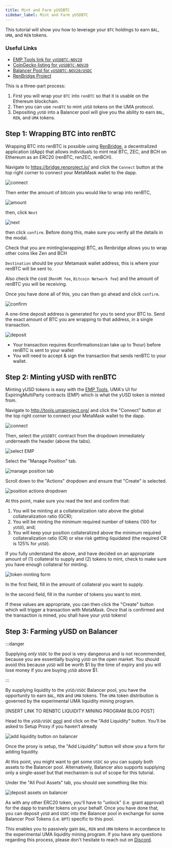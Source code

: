 ```yaml
---
title: Mint and Farm yUSDBTC
sidebar_label: Mint and Farm yUSDBTC
---
```


This tutorial will show you how to leverage your `BTC` holdings to earn `BAL`,
`UMA`, and `REN` tokens.

### Useful Links

- [EMP Tools link for `yUSDBTC-NOV20`]()
- [CoinGecko listing for `yUSDBTC-NOV20`]()
- [Balancer Pool for `yUSDBTC-NOV20/USDC`]()
- [RenBridge Project](https://bridge.renproject.io/)

This is a three-part process:

1. First you will wrap your `BTC` into `renBTC` so that it is usable on the
   Ethereum blockchain.
2. Then you can use `renBTC` to mint `yUSD` tokens on the UMA protocol.
3. Depositing `yUSD` into a Balancer pool will give you the ability to earn
   `BAL`, `REN`, and `UMA` tokens.

## Step 1: Wrapping BTC into renBTC

Wrapping BTC into renBTC is possible using [RenBridge](https://bridge.renproject.io/), a decentralized application (dApp) that allows individuals to mint real BTC, ZEC, and BCH on Ethereum as an ERC20 (renBTC, renZEC, renBCH).

Navigate to https://bridge.renproject.io/ and click the `Connect` button at the top right corner to connect your MetaMask wallet to the dapp.

![connect](https://github.com/henrystats/docs/blob/master/static/img/renBTC%20guide%20pic%201.png)

Then enter the amount of bitcoin you would like to wrap into renBTC,

![amount](https://github.com/henrystats/docs/blob/master/static/img/renBTC%20guide%202.png)

then, click `Next` 

![next](https://github.com/henrystats/docs/blob/master/static/img/renBTC%20guide%204.png)

then click `confirm`. Before doing this, make sure you verify all the details in the modal.

Check that you are minting(wrapping) BTC, as Renbridge allows you to wrap other coins like Zen and BCH

`Destination` should be your Metamask wallet address, this is where your renBTC will be sent to.

Also check the cost (`RenVM fee`, `Bitcoin Network fee`) and the amount of renBTC you will be receiving.

Once you have done all of this, you can then go ahead and click `confirm`.

![confirm](https://github.com/henrystats/docs/blob/master/static/img/renBTC%20guide%203.png)

A one-time deposit address is generated for you to send your BTC to. Send the exact amount of BTC you are wrapping to that address, in a single transaction.

![deposit](https://github.com/henrystats/docs/blob/master/static/img/Screenshot%20(142).png)

* Your transaction requires 6confirmations(can take up to 1hour) before renBTC is sent to your wallet 
* You will need to accept & sign the transaction that sends renBTC to your wallet.



## Step 2: Minting yUSD with renBTC

Minting yUSD tokens is easy with the [EMP Tools](http://tools.umaproject.org/),
UMA's UI for ExpiringMultiParty contracts (EMP) which is what the yUSD token is
minted from.

Navigate to http://tools.umaproject.org/ and click the "Connect" button at the
top right corner to connect your MetaMask wallet to the dapp.

![connect](/docs/tutorials/emp_connect.png)

Then, select the `yUSDBTC` contract from the dropdown immediately underneath the
header (above the tabs).

![select EMP](/docs/tutorials/emp_select.png)

Select the "Manage Position" tab.

![manage position tab](/docs/tutorials/emp_manage-position.png)

Scroll down to the "Actions" dropdown and ensure that "Create" is selected.

![position actions dropdown](/docs/tutorials/emp_actions.png)

At this point, make sure you read the text and confirm that:

1. You will be minting at a collateralization ratio above the global
   collateralization ratio (GCR);
2. You will be minting the minimum required number of tokens (100 for `yUSD`),
   and;
3. You will keep your position collateralized above the minimum required
   collateralization ratio (CR) or else risk getting liquidated (the required CR
   is 125% for `yUSD`).

If you fully understand the above, and have decided on an appropriate amount of
(1) collateral to supply and (2) tokens to mint, check to make sure you have
enough collateral for minting.

![token minting form](/docs/tutorials/emp_form.png)

In the first field, fill in the amount of collateral you want to supply.

In the second field, fill in the number of tokens you want to mint.

If these values are appropriate, you can then click the "Create" button which
will trigger a transaction with MetaMask. Once that is confirmed and the
transaction is mined, you shall have your `yUSD` tokens!

## Step 3: Farming yUSD on Balancer

:::danger

Supplying _only_ `USDC` to the pool is very dangeorus and is not recommended,
because you are essentially buying `yUSD` on the open market. You should avoid
this because `yUSD` will be worth
$1 by the time of expiry and you will lose
money if you are buying `yUSD` above $1.

:::

By supplying liquidity to the `yUSD/USDC` Balancer pool, you have the
opportunity to earn `BAL`, `REN` and `UMA` tokens. The `UMA` token distribution
is governed by the experimental UMA liquidity mining program.

[INSERT LINK TO RENBTC LIQUIDITY MINING PROGRAM BLOG POST]

Head to the `yUSD/USDC` [pool]() and click on the "Add Liquidity" button. You’ll
be asked to Setup Proxy if you haven’t already

![add liquidity button on balancer](/docs/tutorials/bal_add-liquidity.png)

Once the proxy is setup, the "Add Liquidity" button will show you a form for
adding liquidity.

At this point, you might want to get some `USDC` so you can supply both assets
to the Balancer pool. Alternatively, Balancer also supports supplying only a
single-asset but that mechanism is out of scope for this tutorial.

Under the "All Pool Assets" tab, you should see something like this:

![deposit assets on balancer](/docs/tutorials/bal_deposit.png)

As with any other ERC20 token, you'll have to "unlock" (i.e. grant approval) for
the dapp to transfer tokens on your behalf. Once you have done that, you can
deposit `yUSD` and `USDC` into the Balancer pool in exchange for some Balancer
Pool Tokens (i.e. `BPT`) specific to this pool.

This enables you to passively gain `BAL`, `REN` and `UMA` tokens in accordance
to the experimental UMA liquidity mining program. If you have any questions
regarding this process, please don't hesitate to reach out on
[Discord](https://discord.umaproject.org/).
